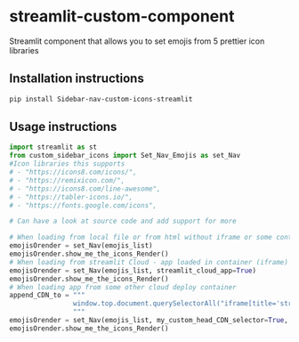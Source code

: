 # streamlit-custom-component

Streamlit component that allows you to set emojis from 5 prettier icon libraries

## Installation instructions

```sh
pip install Sidebar-nav-custom-icons-streamlit
```

## Usage instructions

```python
import streamlit as st
from custom_sidebar_icons import Set_Nav_Emojis as set_Nav
#Icon libraries this supports
# - "https://icons8.com/icons/",
# - "https://remixicon.com/",
# - "https://icons8.com/line-awesome",
# - "https://tabler-icons.io/",
# - "https://fonts.google.com/icons", 

# Can have a look at source code and add support for more

# When loading from local file or from html without iframe or some container
emojisOrender = set_Nav(emojis_list)
emojisOrender.show_me_the_icons_Render()
# When loading from streamlit Cloud - app loaded in container (iframe)
emojisOrender = set_Nav(emojis_list, streamlit_cloud_app=True)
emojisOrender.show_me_the_icons_Render()
# When loading app from some other cloud deploy container
append_CDN_to = """
                window.top.document.querySelectorAll("iframe[title='streamlitApp']")[0].contentDocument.head
                """
emojisOrender = set_Nav(emojis_list, my_custom_head_CDN_selector=True, append_CDN_to=append_CDN_to)
emojisOrender.show_me_the_icons_Render()

```
